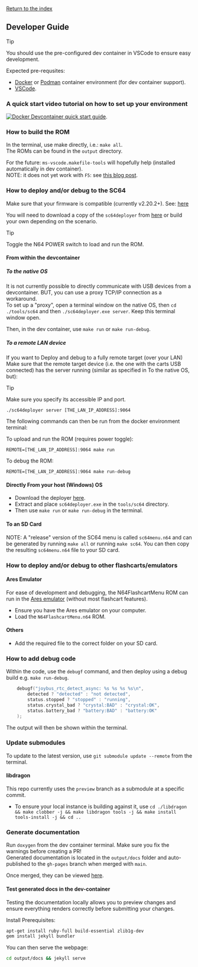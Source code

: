 [Return to the index](./00_index.md)
## Developer Guide

> [!TIP]
> You should use the pre-configured dev container in VSCode to ensure easy development.

Expected pre-requsites:
* [Docker](https://docs.docker.com/engine/install/) or [Podman](https://podman.io/docs/installation) container environment (for dev container support).
* [VSCode](https://code.visualstudio.com/download).

### A quick start video tutorial on how to set up your environment
[![Docker Devcontainer quick start guide](http://img.youtube.com/vi/h05ufOsRgZU/0.jpg)](http://www.youtube.com/watch?v=h05ufOsRgZU "Docker Devcontainer quick start guide").

### How to build the ROM
In the terminal, use make directly, i.e.: `make all`.  
The ROMs can be found in the `output` directory.

For the future:
`ms-vscode.makefile-tools` will hopefully help (installed automatically in dev container).  
NOTE: it does not yet work with `F5`: see [this blog post](https://devblogs.microsoft.com/cppblog/now-announcing-makefile-support-in-visual-studio-code/).  


### How to deploy and/or debug to the SC64
Make sure that your firmware is compatible (currently v2.20.2+).
See: [here](https://github.com/Polprzewodnikowy/SummerCart64/blob/v2.20.2/docs/00_quick_startup_guide.md#firmware-backupupdate)

You will need to download a copy of the `sc64deployer` from [here](https://github.com/Polprzewodnikowy/SummerCart64/releases/download/v2.20.2/) or build your own depending on the scenario.

> [!TIP]
> Toggle the N64 POWER switch to load and run the ROM.

#### From within the devcontainer
##### To the native OS
It is not currently possible to directly communicate with USB devices from a devcontainer. BUT, you can use a proxy TCP/IP connection as a workaround.  
To set up a "proxy", open a terminal window on the native OS, then `cd ./tools/sc64` and then `./sc64deployer.exe server`.
Keep this terminal window open.

Then, in the dev container, use `make run` or `make run-debug`.

##### To a remote LAN device
If you want to Deploy and debug to a fully remote target (over your LAN)
Make sure that the remote target device (i.e. the one with the carts USB connected) has the server running (similar as specified in To the native OS, but):

> [!TIP]
> Make sure you specify its accessible IP and port.

```
./sc64deployer server [THE_LAN_IP_ADDRESS]:9064
```


The following commands can then be run from the docker environment terminal:

To upload and run the ROM (requires power toggle):
```
REMOTE=[THE_LAN_IP_ADDRESS]:9064 make run
```

To debug the ROM:
```
REMOTE=[THE_LAN_IP_ADDRESS]:9064 make run-debug
```

#### Directly From your host (Windows) OS
* Download the deployer [here](https://github.com/Polprzewodnikowy/SummerCart64/releases/download/v2.20.2/sc64-deployer-windows-v2.20.2.zip).
* Extract and place `sc64deployer.exe` in the `tools/sc64` directory.
* Then use `make run` or `make run-debug` in the terminal.


#### To an SD Card
NOTE: A "release" version of the SC64 menu is called `sc64menu.n64` and can be generated by running `make all` or running `make sc64`. You can then copy the resulting `sc64menu.n64` file to your SD card.


### How to deploy and/or debug to other flashcarts/emulators
#### Ares Emulator
For ease of development and debugging, the N64FlashcartMenu ROM can run in the [Ares emulator](https://ares-emu.net/) (without most flashcart features).

* Ensure you have the Ares emulator on your computer.
* Load the `N64FlashcartMenu.n64` ROM.

#### Others
* Add the required file to the correct folder on your SD card.


### How to add debug code
Within the code, use the `debugf` command, and then deploy using a debug build e.g. `make run-debug`.

```c
    debugf("joybus_rtc_detect_async: %s %s %s %s\n",
        detected ? "detected" : "not detected",
        status.stopped ? "stopped" : "running",
        status.crystal_bad ? "crystal:BAD" : "crystal:OK",
        status.battery_bad ? "battery:BAD" : "battery:OK"
    );
```
The output will then be shown within the terminal.


### Update submodules
To update to the latest version, use `git submodule update --remote` from the terminal.

#### libdragon
This repo currently uses the `preview` branch as a submodule at a specific commit.
* To ensure your local instance is building against it, use `cd ./libdragon && make clobber -j && make libdragon tools -j && make install tools-install -j && cd ..`

### Generate documentation
Run `doxygen` from the dev container terminal. Make sure you fix the warnings before creating a PR!  
Generated documentation is located in the `output/docs` folder and auto-published to the `gh-pages` branch when merged with `main`.

Once merged, they can be viewed [here](https://polprzewodnikowy.github.io/N64FlashcartMenu/).

#### Test generated docs in the dev-container
Testing the documentation locally allows you to preview changes and ensure everything renders correctly before submitting your changes.

Install Prerequisites:
```bash
apt-get install ruby-full build-essential zlib1g-dev
gem install jekyll bundler
```

You can then serve the webpage:
```bash
cd output/docs && jekyll serve
```
